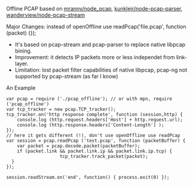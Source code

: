 Offline PCAP based on [mranny/node_pcap](https://github.com/mranney/node_pcap), [kunklejr/node-pcap-parser](https://github.com/kunklejr/node-pcap-parser), [wanderview/node-pcap-stream](https://github.com/wanderview/node-pcap-stream)

Major Changes: instead of openOffline use readPcap('file.pcap', function (packet) {});

- It's based on pcap-stream and pcap-parser to replace native libpcap bining. 
- Improvement: it detects IP packets more or less independet from link-layer. 
- Limitation: lost packet filter capabilities of native libpcap, pcap-ng not supported by pcap-stream (as far I know) 

An Example

    var pcap = require ('./pcap_offline'); // or with mpn, require ('pcap_offline')
    var tcp_tracker = new pcap.TCP_tracker();
    tcp_tracker.on('http response complete', function (session,http) {
    	console.log (http.request.headers['Host'] + http.request.url);
    	console.log (http.response.headers['Content-Length'] );
    });
    // here it gets different (!), don't use openOffline use readPcap
    var session = pcap.readPcap ('test.pcap', function (packetBuffer) { 
    	var packet = pcap.decode.packet(packetBuffer);
    	if (packet.link && packet.link.ip && packet.link.ip.tcp) {
                        tcp_tracker.track_packet(packet);
      }
    });

    session.readStream.on('end', function() { process.exit(0) });
